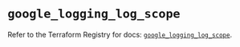 # `google_logging_log_scope`

Refer to the Terraform Registry for docs: [`google_logging_log_scope`](https://registry.terraform.io/providers/hashicorp/google/6.37.0/docs/resources/logging_log_scope).
